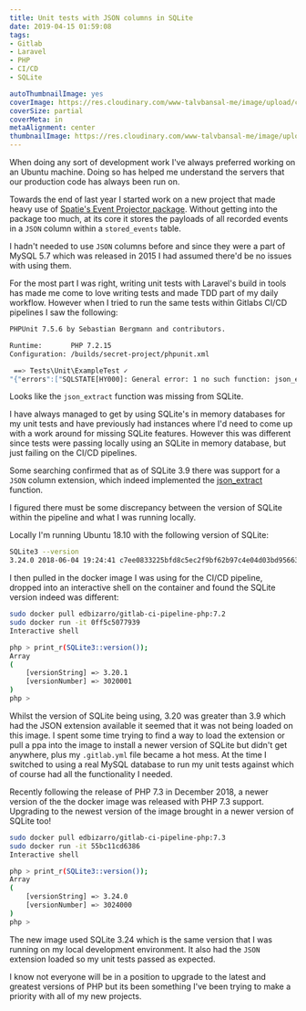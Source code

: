 ```yaml
---
title: Unit tests with JSON columns in SQLite
date: 2019-04-15 01:59:08
tags: 
- Gitlab
- Laravel
- PHP
- CI/CD
- SQLite

autoThumbnailImage: yes
coverImage: https://res.cloudinary.com/www-talvbansal-me/image/upload/c_scale,w_1600/v1555344239/posts/jaipur-hawa-mahal.jpg
coverSize: partial
coverMeta: in
metaAlignment: center
thumbnailImage: https://res.cloudinary.com/www-talvbansal-me/image/upload/c_scale,h_280/v1555344239/posts/jaipur-hawa-mahal.jpg
---
```


When doing any sort of development work I've always preferred working on an Ubuntu machine.
Doing so has helped me understand the servers that our production code has always been run on.

Towards the end of last year I started work on a new project that made heavy use of [Spatie's Event Projector package](https://github.com/spatie/laravel-event-projector).
Without getting into the package too much, at its core it stores the payloads of all recorded events in a `JSON` column within a `stored_events` table. 

I hadn't needed to use `JSON` columns before and since they were a part of MySQL 5.7 which was released in 2015 I had assumed there'd be no issues with using them.

For the most part I was right, writing unit tests with Laravel's build in tools has made me come to love writing tests and made TDD part of my daily workflow.
However when I tried to run the same tests within Gitlabs CI/CD pipelines I saw the following:

```bash
PHPUnit 7.5.6 by Sebastian Bergmann and contributors.

Runtime:       PHP 7.2.15
Configuration: /builds/secret-project/phpunit.xml

 ==> Tests\Unit\ExampleTest ✓ 
"{"errors":["SQLSTATE[HY000]: General error: 1 no such function: json_extract (SQL: select * from \"stored_events\" where \"event_class\" in (App\\Events\\ClaimReported, App\\Events\\ClaimUpdatedByApp, App\\Events\\ClaimCreated, App\\Events\\ClaimUpdated, App\\Events\\ClaimUploadCompleted) and \"id\" < 1 and json_extract(\"event_properties\", '$.\"claimUuid\"') = 0dab4335-c5e8-3564-9a0a-d0537cd697f4 order by \"id\" desc limit 1)"]}"
```

<!--more-->

Looks like the `json_extract` function was missing from SQLite. 

I have always managed to get by using SQLite's in memory databases for my unit tests and have previously had instances where I'd need to come up with a work around for missing SQLite features.
However this was different since tests were passing locally using an SQLite in memory database, but just failing on the CI/CD pipelines.

Some searching confirmed that as of SQLite 3.9 there was support for a `JSON` column extension, which indeed implemented the [json_extract](https://www.sqlite.org/json1.html#jex) function. 

I figured there must be some discrepancy between the version of SQLite within the pipeline and what I was running locally.

Locally I'm running Ubuntu 18.10 with the following version of SQLite:
```bash
SQLite3 --version
3.24.0 2018-06-04 19:24:41 c7ee0833225bfd8c5ec2f9bf62b97c4e04d03bd9566366d5221ac8fb199aalt1
```

I then pulled in the docker image I was using for the CI/CD pipeline, dropped into an interactive shell on the container and found the SQLite version indeed was different: 
```bash
sudo docker pull edbizarro/gitlab-ci-pipeline-php:7.2
sudo docker run -it 0ff5c5077939
Interactive shell

php > print_r(SQLite3::version());
Array
(
    [versionString] => 3.20.1
    [versionNumber] => 3020001
)
php > 
```

Whilst the version of SQLite being using, 3.20 was greater than 3.9 which had the JSON extension available it seemed that it was not being loaded on this image.
I spent some time trying to find a way to load the extension or pull a ppa into the image to install a newer version of SQLite but didn't get anywhere, plus my `.gitlab.yml` file became a hot mess.
At the time I switched to using a real MySQL database to run my unit tests against which of course had all the functionality I needed.

Recently following the release of PHP 7.3 in December 2018, a newer version of the the docker image was released with PHP 7.3 support.
Upgrading to the newest version of the image brought in a newer version of SQLite too!

```bash
sudo docker pull edbizarro/gitlab-ci-pipeline-php:7.3
sudo docker run -it 55bc11cd6386
Interactive shell

php > print_r(SQLite3::version());
Array
(
    [versionString] => 3.24.0
    [versionNumber] => 3024000
)
php > 
```
The new image used SQLite 3.24 which is the same version that I was running on my local development environment. It also had the `JSON` extension loaded so my unit tests passed as expected.

I know not everyone will be in a position to upgrade to the latest and greatest versions of PHP but its been something I've been trying to make a priority with all of my new projects.